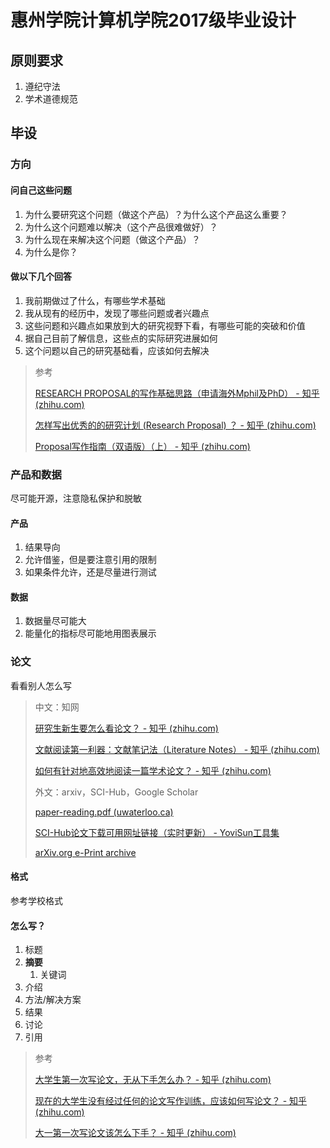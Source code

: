 # 惠州学院计算机学院2017级毕业设计

## 原则要求

1. 遵纪守法
2. 学术道德规范

## 毕设

### 方向

#### 问自己这些问题

1. 为什么要研究这个问题（做这个产品）？为什么这个产品这么重要？
2. 为什么这个问题难以解决（这个产品很难做好）？
3. 为什么现在来解决这个问题（做这个产品）？
4. 为什么是你？

#### 做以下几个回答

1. 我前期做过了什么，有哪些学术基础
2. 我从现有的经历中，发现了哪些问题或者兴趣点
3. 这些问题和兴趣点如果放到大的研究视野下看，有哪些可能的突破和价值
4. 据自己目前了解信息，这些点的实际研究进展如何
5. 这个问题以自己的研究基础看，应该如何去解决

> 参考
>
> [RESEARCH PROPOSAL的写作基础思路（申请海外Mphil及PhD） - 知乎 (zhihu.com)](https://zhuanlan.zhihu.com/p/134578431)
>
> [怎样写出优秀的的研究计划 (Research Proposal) ？ - 知乎 (zhihu.com)](https://www.zhihu.com/question/23695058)
>
> [Proposal写作指南（双语版）（上） - 知乎 (zhihu.com)](https://zhuanlan.zhihu.com/p/60661369)

### 产品和数据

尽可能开源，注意隐私保护和脱敏

#### 产品

1. 结果导向
2. 允许借鉴，但是要注意引用的限制
3. 如果条件允许，还是尽量进行测试

#### 数据

1. 数据量尽可能大
2. 能量化的指标尽可能地用图表展示

### 论文

看看别人怎么写

> 中文：知网
>
> [研究生新生要怎么看论文？ - 知乎 (zhihu.com)](https://www.zhihu.com/question/304334959)
>
> [文献阅读第一利器：文献笔记法（Literature Notes） - 知乎 (zhihu.com)](https://zhuanlan.zhihu.com/p/29931530)
>
> [如何有针对地高效地阅读一篇学术论文？ - 知乎 (zhihu.com)](https://www.zhihu.com/question/23924014)
>
> 外文：arxiv，SCI-Hub，Google Scholar
>
> [paper-reading.pdf (uwaterloo.ca)](http://blizzard.cs.uwaterloo.ca/keshav/home/Papers/data/07/paper-reading.pdf)
>
> [SCI-Hub论文下载可用网址链接（实时更新） - YoviSun工具集](https://tool.yovisun.com/scihub/)
>
> [arXiv.org e-Print archive](https://arxiv.org/)

#### 格式

参考学校格式

#### 怎么写？

1. 标题
2. **摘要**
   1. 关键词
3. 介绍
4. 方法/解决方案
5. 结果
6. 讨论
7. 引用

> 参考
>
> [大学生第一次写论文，无从下手怎么办？ - 知乎 (zhihu.com)](https://zhuanlan.zhihu.com/p/42728621)
>
> [现在的大学生没有经过任何的论文写作训练，应该如何写论文？ - 知乎 (zhihu.com)](https://www.zhihu.com/question/22011864)
>
> [大一第一次写论文该怎么下手？ - 知乎 (zhihu.com)](https://www.zhihu.com/question/391802886)